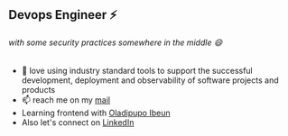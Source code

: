 ## Devops Engineer ⚡ 
###### with some security practices somewhere in the middle 😄 


- 🔭 love using industry standard tools to support the successful development, deployment and observability of software projects and products 
- 📫 reach me on my [mail](oladipupo.ibeun@gmail.com)
- Learning frontend with [Oladipupo Ibeun](https://oladipupoibeun.com/)
- Also let's connect on [LinkedIn](https://www.linkedin.com/in/oladipupo-ibeun-38514a13b/)

<!--
**josephdickson11/josephdickson11** is a ✨ _special_ ✨ repository because its `README.md` (this file) appears on your GitHub profile.

Here are some ideas to get you started:

- 🔭 I’m currently working on ...
- 🌱 I’m currently learning ...
- 👯 I’m looking to collaborate on ...
- 🤔 I’m looking for help with ...
- 💬 Ask me about ...
- 📫 How to reach me: ...
- 😄 Pronouns: ...
- ⚡ Fun fact: ...
- 👋
-->
